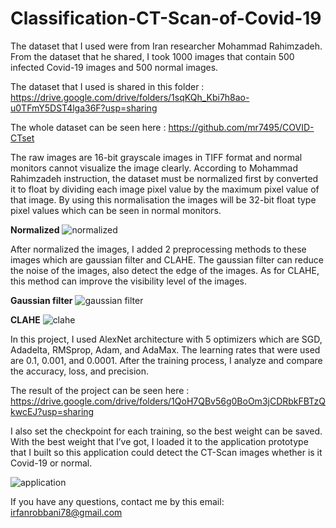 # Classification-CT-Scan-of-Covid-19
 
The dataset that I used were from Iran researcher Mohammad Rahimzadeh. From the dataset that he shared, I took 1000 images that contain 500 infected Covid-19 images and 500 normal images. 

The dataset that I used is shared in this folder : https://drive.google.com/drive/folders/1sqKQh_Kbi7h8ao-u0TFmY5DST4lga36F?usp=sharing

The whole dataset can be seen here : https://github.com/mr7495/COVID-CTset

The raw images are 16-bit grayscale images in TIFF format and normal monitors cannot visualize the image clearly. According to Mohammad Rahimzadeh instruction, the dataset must be normalized first by converted it to float by dividing each image pixel value by the maximum pixel value of that image. By using this normalisation the images will be 32-bit float type pixel values which can be seen in normal monitors.

**Normalized**
![normalized](https://user-images.githubusercontent.com/75148994/132940711-90caf24b-3348-4e5e-87d6-976a868adb51.png)

After normalized the images, I added 2 preprocessing methods to these images which are gaussian filter and CLAHE. The gaussian filter can reduce the noise of the images, also detect the edge of the images. As for CLAHE, this method can improve the visibility level of the images.

**Gaussian filter**
![gaussian filter](https://user-images.githubusercontent.com/75148994/132940970-92b5c077-20a6-4fa6-a8ab-4e2d58725ab8.png)

**CLAHE**
![clahe](https://user-images.githubusercontent.com/75148994/132940986-5973669c-2416-433a-889a-dc6778306279.png)

In this project, I used AlexNet architecture with 5 optimizers which are SGD, Adadelta, RMSprop, Adam, and AdaMax. The learning rates that were used are 0.1, 0.001, and 0.0001. After the training process, I analyze and compare the accuracy, loss, and precision. 

The result of the project can be seen here : https://drive.google.com/drive/folders/1QoH7QBv56g0BoOm3jCDRbkFBTzQkwcEJ?usp=sharing

I also set the checkpoint for each training, so the best weight can be saved. With the best weight that I’ve got, I loaded it to the application prototype that I built so this application could detect the CT-Scan images whether is it Covid-19 or normal.

![application](https://user-images.githubusercontent.com/75148994/132941637-6dda2e6c-3300-4e9a-ae4e-fa2fa82bd60a.PNG)

If you have any questions, contact me by this email: irfanrobbani78@gmail.com
